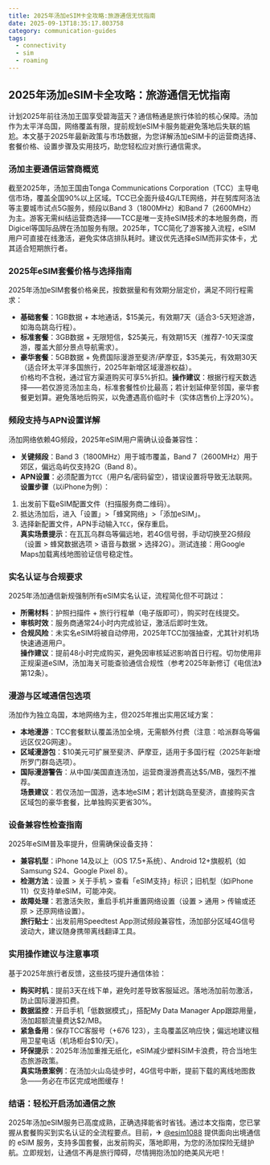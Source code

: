 ```yaml
---
title: 2025年汤加eSIM卡全攻略:旅游通信无忧指南
date: 2025-09-13T18:35:17.803758
category: communication-guides
tags:
  - connectivity
  - sim
  - roaming
---
```


## 2025年汤加eSIM卡全攻略：旅游通信无忧指南

计划2025年前往汤加王国享受碧海蓝天？通信畅通是旅行体验的核心保障。汤加作为太平洋岛国，网络覆盖有限，提前规划eSIM卡服务能避免落地后失联的尴尬。本文基于2025年最新政策与市场数据，为您详解汤加eSIM卡的运营商选择、套餐价格、设置步骤及实用技巧，助您轻松应对旅行通信需求。

### 汤加主要通信运营商概览  
截至2025年，汤加王国由Tonga Communications Corporation（TCC）主导电信市场，覆盖全国90%以上区域。TCC已全面升级4G/LTE网络，并在努库阿洛法等主要城市试点5G服务，频段以Band 3（1800MHz）和Band 7（2600MHz）为主。游客无需纠结运营商选择——TCC是唯一支持eSIM技术的本地服务商，而Digicel等国际品牌在汤加服务有限。2025年，TCC简化了游客接入流程，eSIM用户可直接在线激活，避免实体店排队耗时。建议优先选择eSIM而非实体卡，尤其适合短期旅行者。

### 2025年eSIM套餐价格与选择指南  
2025年汤加eSIM套餐价格亲民，按数据量和有效期分层定价，满足不同行程需求：  
- **基础套餐**：1GB数据 + 本地通话，$15美元，有效期7天（适合3-5天短途游，如海岛跳岛行程）。  
- **标准套餐**：3GB数据 + 无限短信，$25美元，有效期15天（推荐7-10天深度游，覆盖大部分景点导航需求）。  
- **豪华套餐**：5GB数据 + 免费国际漫游至斐济/萨摩亚，$35美元，有效期30天（适合环太平洋多国旅行，2025年新增区域漫游权益）。  
价格均不含税，通过官方渠道购买可享5%折扣。**操作建议**：根据行程天数选择——若仅游览汤加主岛，标准套餐性价比最高；若计划延伸至邻国，豪华套餐更划算。避免落地后购买，以免遭遇高价临时卡（实体店售价上浮20%）。

### 频段支持与APN设置详解  
汤加网络依赖4G频段，2025年eSIM用户需确认设备兼容性：  
- **关键频段**：Band 3（1800MHz）用于城市覆盖，Band 7（2600MHz）用于郊区，偏远岛屿仅支持2G（Band 8）。  
- **APN设置**：必须配置为`TCC`（用户名/密码留空），错误设置将导致无法联网。  
**设置步骤**（以iPhone为例）：  
1. 出发前下载eSIM配置文件（扫描服务商二维码）。  
2. 抵达汤加后，进入「设置」>「蜂窝网络」>「添加eSIM」。  
3. 选择新配置文件，APN手动输入`TCC`，保存重启。  
**真实场景提示**：在瓦瓦乌群岛等偏远地，若4G信号弱，手动切换至2G频段（设置 > 蜂窝数据选项 > 语音与数据 > 选择2G）。测试连接：用Google Maps加载离线地图验证信号稳定性。

### 实名认证与合规要求  
2025年汤加通信新规强制所有eSIM实名认证，流程简化但不可跳过：  
- **所需材料**：护照扫描件 + 旅行行程单（电子版即可），购买时在线提交。  
- **审核时效**：服务商通常24小时内完成验证，激活后即时生效。  
- **合规风险**：未实名eSIM将被自动停用，2025年TCC加强抽查，尤其针对机场快速通道用户。  
**操作建议**：提前48小时完成购买，避免因审核延迟影响首日行程。切勿使用非正规渠道eSIM，汤加海关可能查验通信合规性（参考2025年新修订《电信法》第12条）。

### 漫游与区域通信包选项  
汤加作为独立岛国，本地网络为主，但2025年推出实用区域方案：  
- **本地漫游**：TCC套餐默认覆盖汤加全境，无需额外付费（注意：哈派群岛等偏远区仅2G网速）。  
- **区域漫游包**：$10美元可扩展至斐济、萨摩亚，适用于多国行程（2025年新增所罗门群岛选项）。  
- **国际漫游警告**：从中国/美国直连汤加，运营商漫游费高达$5/MB，强烈不推荐。  
**场景建议**：若仅汤加一国游，选本地eSIM；若计划跳岛至斐济，直接购买含区域包的豪华套餐，比单独购买更省30%。

### 设备兼容性检查指南  
2025年eSIM普及率提升，但需确保设备支持：  
- **兼容机型**：iPhone 14及以上（iOS 17.5+系统）、Android 12+旗舰机（如Samsung S24、Google Pixel 8）。  
- **检测方法**：设置 > 关于手机 > 查看「eSIM支持」标识；旧机型（如iPhone 11）仅支持单eSIM，可能冲突。  
- **故障处理**：若激活失败，重启手机并重置网络设置（设置 > 通用 > 传输或还原 > 还原网络设置）。  
**旅行贴士**：出发前用Speedtest App测试频段兼容性，汤加部分区域4G信号波动大，建议随身携带离线翻译工具。

### 实用操作建议与注意事项  
基于2025年旅行者反馈，这些技巧提升通信体验：  
- **购买时机**：提前3天在线下单，避免时差导致客服延迟。落地汤加前勿激活，防止国际漫游扣费。  
- **数据监控**：开启手机「低数据模式」，搭配My Data Manager App跟踪用量，汤加超额流量费达$2/MB。  
- **紧急备用**：保存TCC客服号（+676 123），主岛覆盖区响应快；偏远地建议租用卫星电话（机场柜台$10/天）。  
- **环保提示**：2025年汤加重推无纸化，eSIM减少塑料SIM卡浪费，符合当地生态旅游政策。  
**真实场景案例**：在汤加火山岛徒步时，4G信号中断，提前下载的离线地图救急——务必在市区完成地图缓存！

### 结语：轻松开启汤加通信之旅  
2025年汤加eSIM服务已高度成熟，正确选择能省时省钱。通过本文指南，您已掌握从套餐购买到实名认证的全流程要点。目前，✈ [@esim1088](https://t.me/s/esim1088) 提供面向出境通信的 eSIM 服务，支持多国套餐，出发前购买，落地即用，为您的汤加探险无缝护航。立即规划，让通信不再是旅行障碍，尽情拥抱汤加的绝美风光吧！